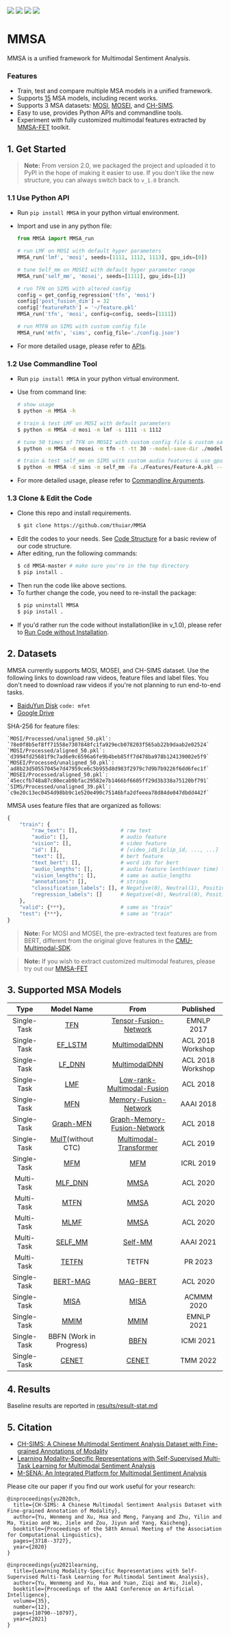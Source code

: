 [![](https://badgen.net/badge/license/MIT/green)](#License)
[![](https://badgen.net/pypi/v/MMSA)](https://pypi.org/project/MMSA/) 
![](https://badgen.net/pypi/python/MMSA/)
[![](https://badgen.net/badge/contact/THUIAR/purple)](https://thuiar.github.io/)

# MMSA

MMSA is a unified framework for Multimodal Sentiment Analysis.

### Features

- Train, test and compare multiple MSA models in a unified framework.
- Supports [15](#3-supported-msa-models) MSA models, including recent works.
- Supports 3 MSA datasets: [MOSI](https://ieeexplore.ieee.org/abstract/document/7742221), [MOSEI](https://aclanthology.org/P18-1208.pdf), and [CH-SIMS](https://aclanthology.org/2020.acl-main.343/).
- Easy to use, provides Python APIs and commandline tools.
- Experiment with fully customized multimodal features extracted by [MMSA-FET](https://github.com/thuiar/MMSA-FET) toolkit.

## 1. Get Started

> **Note:** From version 2.0, we packaged the project and uploaded it to PyPI in the hope of making it easier to use. If you don't like the new structure, you can always switch back to `v_1.0` branch. 

### 1.1 Use Python API

- Run `pip install MMSA` in your python virtual environment.
- Import and use in any python file:

  ```python
  from MMSA import MMSA_run

  # run LMF on MOSI with default hyper parameters
  MMSA_run('lmf', 'mosi', seeds=[1111, 1112, 1113], gpu_ids=[0])

  # tune Self_mm on MOSEI with default hyper parameter range
  MMSA_run('self_mm', 'mosei', seeds=[1111], gpu_ids=[1])

  # run TFN on SIMS with altered config
  config = get_config_regression('tfn', 'mosi')
  config['post_fusion_dim'] = 32
  config['featurePath'] = '~/feature.pkl'
  MMSA_run('tfn', 'mosi', config=config, seeds=[1111])

  # run MTFN on SIMS with custom config file
  MMSA_run('mtfn', 'sims', config_file='./config.json')
  ```

- For more detailed usage, please refer to [APIs](https://github.com/thuiar/MMSA/wiki/APIs).

### 1.2 Use Commandline Tool

- Run `pip install MMSA` in your python virtual environment.
- Use from command line:

  ```bash
  # show usage
  $ python -m MMSA -h

  # train & test LMF on MOSI with default parameters
  $ python -m MMSA -d mosi -m lmf -s 1111 -s 1112

  # tune 50 times of TFN on MOSEI with custom config file & custom save dir
  $ python -m MMSA -d mosei -m tfn -t -tt 30 --model-save-dir ./models --res-save-dir ./results

  # train & test self_mm on SIMS with custom audio features & use gpu2
  $ python -m MMSA -d sims -m self_mm -Fa ./Features/Feature-A.pkl --gpu-ids 2
  ```

- For more detailed usage, please refer to [Commandline Arguments](https://github.com/thuiar/MMSA/wiki/Commandline-Arguments).

### 1.3 Clone & Edit the Code

- Clone this repo and install requirements.
  ```bash
  $ git clone https://github.com/thuiar/MMSA
  ```
- Edit the codes to your needs. See [Code Structure](https://github.com/thuiar/MMSA/wiki/Code-Structure) for a basic review of our code structure.
- After editing, run the following commands:
  ```bash
  $ cd MMSA-master # make sure you're in the top directory
  $ pip install .
  ```
- Then run the code like above sections.
- To further change the code, you need to re-install the package:
  ```bash
  $ pip uninstall MMSA
  $ pip install .
  ```
- If you'd rather run the code without installation(like in v_1.0), please refer to [Run Code without Installation](https://github.com/thuiar/MMSA/wiki/Run-Code-without-Installation).

## 2. Datasets

MMSA currently supports MOSI, MOSEI, and CH-SIMS dataset. Use the following links to download raw videos, feature files and label files. You don't need to download raw videos if you're not planning to run end-to-end tasks. 

- [BaiduYun Disk](https://pan.baidu.com/s/1XmobKHUqnXciAm7hfnj2gg) `code: mfet`
- [Google Drive](https://drive.google.com/drive/folders/1A2S4pqCHryGmiqnNSPLv7rEg63WvjCSk?usp=sharing)

SHA-256 for feature files:

```text
`MOSI/Processed/unaligned_50.pkl`:  `78e0f8b5ef8ff71558e7307848fc1fa929ecb078203f565ab22b9daab2e02524`
`MOSI/Processed/aligned_50.pkl`:    `d3994fd25681f9c7ad6e9c6596a6fe9b4beb85ff7d478ba978b124139002e5f9`
`MOSEI/Processed/unaligned_50.pkl`: `ad8b23d50557045e7d47959ce6c5b955d8d983f2979c7d9b7b9226f6dd6fec1f`
`MOSEI/Processed/aligned_50.pkl`:   `45eccfb748a87c80ecab9bfac29582e7b1466bf6605ff29d3b338a75120bf791`
`SIMS/Processed/unaligned_39.pkl`:  `c9e20c13ec0454d98bb9c1e520e490c75146bfa2dfeeea78d84de047dbdd442f`
```

MMSA uses feature files that are organized as follows:

```python
{
    "train": {
        "raw_text": [],              # raw text
        "audio": [],                 # audio feature
        "vision": [],                # video feature
        "id": [],                    # [video_id$_$clip_id, ..., ...]
        "text": [],                  # bert feature
        "text_bert": [],             # word ids for bert
        "audio_lengths": [],         # audio feature lenth(over time) for every sample
        "vision_lengths": [],        # same as audio_lengths
        "annotations": [],           # strings
        "classification_labels": [], # Negative(0), Neutral(1), Positive(2). Deprecated in v_2.0
        "regression_labels": []      # Negative(<0), Neutral(0), Positive(>0)
    },
    "valid": {***},                  # same as "train"
    "test": {***},                   # same as "train"
}
```

> **Note:** For MOSI and MOSEI, the pre-extracted text features are from BERT, different from the original glove features in the [CMU-Multimodal-SDK](http://immortal.multicomp.cs.cmu.edu/raw_datasets/processed_data/).

> **Note:** If you wish to extract customized multimodal features, please try out our [MMSA-FET](https://github.com/thuiar/MMSA-FET)


## 3. Supported MSA Models

|    Type     |                   Model Name                            |                                          From                                          |    Published     |
| :---------: | :-----------------------------------------------------: | :------------------------------------------------------------------------------------: | :---------------: |
| Single-Task |        [TFN](src/MMSA/models/singleTask/TFN.py)         |        [Tensor-Fusion-Network](https://github.com/A2Zadeh/TensorFusionNetwork)         | EMNLP 2017    |
| Single-Task |    [EF_LSTM](src/MMSA/models/singleTask/EF_LSTM.py)     |               [MultimodalDNN](https://github.com/rhoposit/MultimodalDNN)               | ACL 2018 Workshop |
| Single-Task |     [LF_DNN](src/MMSA/models/singleTask/LF_DNN.py)      |               [MultimodalDNN](https://github.com/rhoposit/MultimodalDNN)               | ACL 2018 Workshop |
| Single-Task |        [LMF](src/MMSA/models/singleTask/LMF.py)         | [Low-rank-Multimodal-Fusion](https://github.com/Justin1904/Low-rank-Multimodal-Fusion) | ACL 2018          |
| Single-Task |        [MFN](src/MMSA/models/singleTask/MFN.py)         |               [Memory-Fusion-Network](https://github.com/pliang279/MFN)                | AAAI 2018          |
| Single-Task |  [Graph-MFN](src/MMSA/models/singleTask/Graph_MFN.py)   |    [Graph-Memory-Fusion-Network](https://github.com/A2Zadeh/CMU-MultimodalSDK/)        | ACL 2018          |
| Single-Task | [MulT](src/MMSA/models/singleTask/MulT.py)(without CTC) |      [Multimodal-Transformer](https://github.com/yaohungt/Multimodal-Transformer)      | ACL 2019          |
| Single-Task |        [MFM](src/MMSA/models/singleTask/MFM.py)         |                     [MFM](https://github.com/pliang279/factorized/)                    | ICRL 2019          |
| Multi-Task  |     [MLF_DNN](src/MMSA/models/multiTask/MLF_DNN.py)     |                         [MMSA](https://github.com/thuiar/MMSA)                         | ACL 2020          |
| Multi-Task  |        [MTFN](src/MMSA/models/multiTask/MTFN.py)        |                         [MMSA](https://github.com/thuiar/MMSA)                         | ACL 2020          |
| Multi-Task  |        [MLMF](src/MMSA/models/multiTask/MLMF.py)        |                         [MMSA](https://github.com/thuiar/MMSA)                         | ACL 2020          |
| Multi-Task  |     [SELF_MM](src/MMSA/models/multiTask/SELF_MM.py)     |                      [Self-MM](https://github.com/thuiar/Self-MM)                      | AAAI 2021    |
| Multi-Task  |     [TETFN](src/MMSA/models/multiTask/TETFN.py)     |                      TETFN                      | PR 2023  |  
| Single-Task |   [BERT-MAG](src/MMSA/models/singleTask/BERT_MAG.py)    |        [MAG-BERT](https://github.com/WasifurRahman/BERT_multimodal_transformer)        | ACL 2020          |
| Single-Task |       [MISA](src/MMSA/models/singleTask/MISA.py)        |                      [MISA](https://github.com/declare-lab/MISA)                       | ACMMM 2020    |      |
| Single-Task |       [MMIM](src/MMSA/models/singleTask/MMIM.py)        |            [MMIM](https://github.com/declare-lab/Multimodal-Infomax)                   | EMNLP 2021    |
| Single-Task |           BBFN (Work in Progress)                       |               [BBFN](https://github.com/declare-lab/BBFN)                              | ICMI 2021          |
| Single-Task |           [CENET](src/MMSA/models/singleTask/CENET.py)    |               [CENET](https://github.com/Say2L/CENet)                              | TMM 2022          |


## 4. Results

Baseline results are reported in [results/result-stat.md](results/result-stat.md)

## 5. Citation

- [CH-SIMS: A Chinese Multimodal Sentiment Analysis Dataset with Fine-grained Annotations of Modality](https://www.aclweb.org/anthology/2020.acl-main.343/)
- [Learning Modality-Specific Representations with Self-Supervised Multi-Task Learning for Multimodal Sentiment Analysis](https://arxiv.org/abs/2102.04830)
- [M-SENA: An Integrated Platform for Multimodal Sentiment Analysis]()

Please cite our paper if you find our work useful for your research:

```
@inproceedings{yu2020ch,
  title={CH-SIMS: A Chinese Multimodal Sentiment Analysis Dataset with Fine-grained Annotation of Modality},
  author={Yu, Wenmeng and Xu, Hua and Meng, Fanyang and Zhu, Yilin and Ma, Yixiao and Wu, Jiele and Zou, Jiyun and Yang, Kaicheng},
  booktitle={Proceedings of the 58th Annual Meeting of the Association for Computational Linguistics},
  pages={3718--3727},
  year={2020}
}
```

```
@inproceedings{yu2021learning,
  title={Learning Modality-Specific Representations with Self-Supervised Multi-Task Learning for Multimodal Sentiment Analysis},
  author={Yu, Wenmeng and Xu, Hua and Yuan, Ziqi and Wu, Jiele},
  booktitle={Proceedings of the AAAI Conference on Artificial Intelligence},
  volume={35},
  number={12},
  pages={10790--10797},
  year={2021}
}
```
